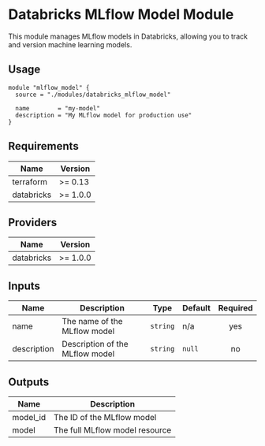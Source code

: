 # Databricks MLflow Model Module

This module manages MLflow models in Databricks, allowing you to track and version machine learning models.

## Usage

```hcl
module "mlflow_model" {
  source = "./modules/databricks_mlflow_model"

  name        = "my-model"
  description = "My MLflow model for production use"
}
```

## Requirements

| Name | Version |
|------|---------|
| terraform | >= 0.13 |
| databricks | >= 1.0.0 |

## Providers

| Name | Version |
|------|---------|
| databricks | >= 1.0.0 |

## Inputs

| Name | Description | Type | Default | Required |
|------|-------------|------|---------|:--------:|
| name | The name of the MLflow model | `string` | n/a | yes |
| description | Description of the MLflow model | `string` | `null` | no |

## Outputs

| Name | Description |
|------|-------------|
| model_id | The ID of the MLflow model |
| model | The full MLflow model resource |